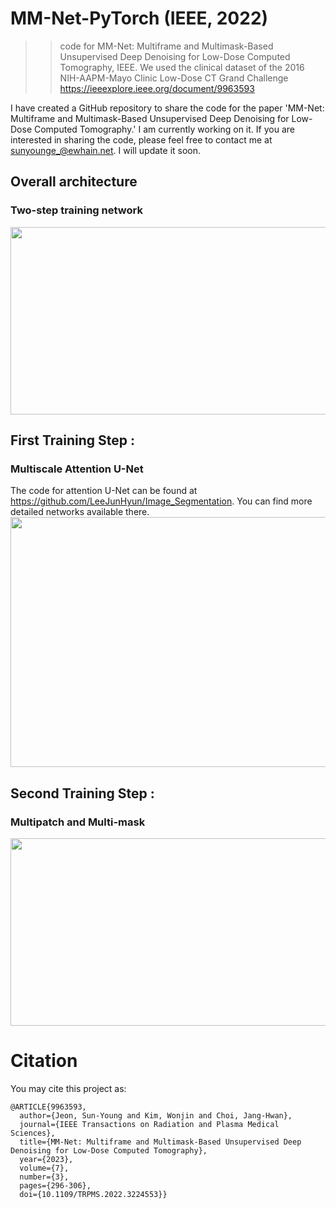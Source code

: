 # MM-Net-PyTorch (IEEE, 2022)
>> code for MM-Net: Multiframe and Multimask-Based Unsupervised Deep Denoising for Low-Dose Computed Tomography, IEEE.
>> We used the clinical dataset of the 2016 NIH-AAPM-Mayo Clinic Low-Dose CT Grand Challenge
>> https://ieeexplore.ieee.org/document/9963593
>>


I have created a GitHub repository to share the code for the paper 'MM-Net: Multiframe and Multimask-Based Unsupervised Deep Denoising for Low-Dose Computed Tomography.' I am currently working on it. 
If you are interested in sharing the code, please feel free to contact me at sunyounge_@ewhain.net. I will update it soon.
## Overall architecture
### Two-step training network 
<img src="https://github.com/sunyoungIT/MM-Net/assets/51948046/73c2d380-6998-409b-bf4e-28bf84ac46da" width="600" height="300"/>

## First Training Step :
### Multiscale Attention U-Net 
The code for attention U-Net can be found at https://github.com/LeeJunHyun/Image_Segmentation. You can find more detailed networks available there. 
<img src="https://github.com/sunyoungIT/MM-Net/assets/51948046/f2632b7c-1b0d-4841-b306-6a7acab1b784" width="700" height="400"/>

## Second Training Step :
### Multipatch and Multi-mask 
<img src="https://github.com/sunyoungIT/MM-Net/assets/51948046/e43a6036-6dbd-4473-aef4-de1aaa3f40f9" width="900" height="300"/>

# Citation 
You may cite this project as:
```
@ARTICLE{9963593,
  author={Jeon, Sun-Young and Kim, Wonjin and Choi, Jang-Hwan},
  journal={IEEE Transactions on Radiation and Plasma Medical Sciences}, 
  title={MM-Net: Multiframe and Multimask-Based Unsupervised Deep Denoising for Low-Dose Computed Tomography}, 
  year={2023},
  volume={7},
  number={3},
  pages={296-306},
  doi={10.1109/TRPMS.2022.3224553}}
```
